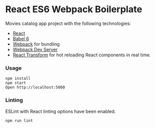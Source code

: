 # React ES6 Webpack Boilerplate

Movies catalog app project with the following technologies:
* [React](https://github.com/facebook/react)
* [Babel 6](http://babeljs.io)
* [Webpack](http://webpack.github.io) for bundling
* [Webpack Dev Server](http://webpack.github.io/docs/webpack-dev-server.html)
* [React Transform](https://github.com/gaearon/react-transform-hmr) for hot reloading React components in real time.

### Usage

```
npm install
npm start
Open http://localhost:5000
```

### Linting

ESLint with React linting options have been enabled.

```
npm run lint
```

